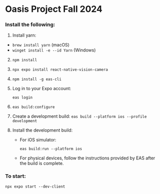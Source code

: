 # Oasis Project Fall 2024

### Install the following:
1. Install yarn:
   
- `brew install yarn` (macOS)
- `winget install -e --id Yarn` (Windows)

2. `npm install`

3. `npx expo install react-native-vision-camera`

4. `npm install -g eas-cli`

5. Log in to your Expo account:
   ```
   eas login
   ```

6. `eas build:configure`

8. Create a development build:
   `eas build --platform ios --profile development`
9. Install the development build:
   - For iOS simulator:
     ```
     eas build:run --platform ios
     ```
   - For physical devices, follow the instructions provided by EAS after the build is complete.

### To start:
 `npx expo start --dev-client`
